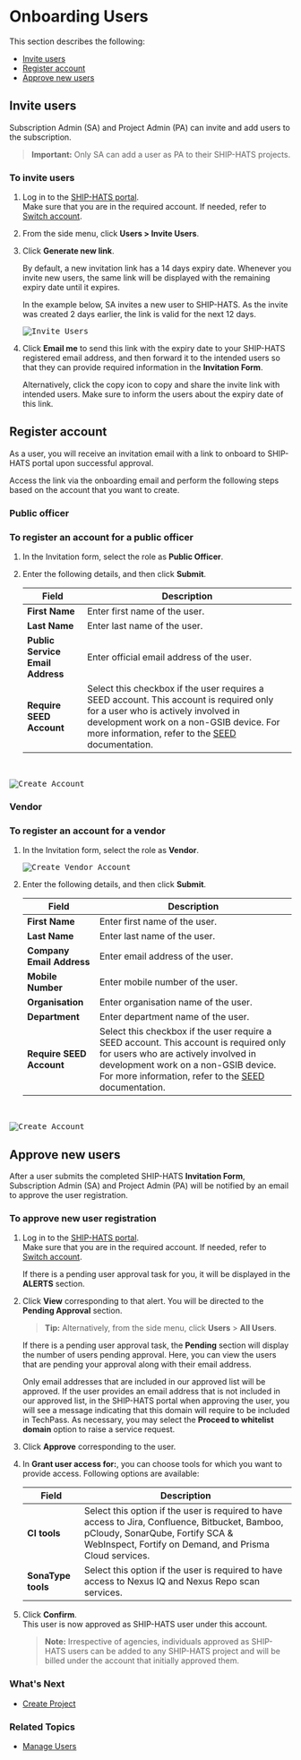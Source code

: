 # Onboarding Users



This section describes the following:
- [Invite users](#invite-users)
- [Register account](#register-account)
- [Approve new users](#approve-new-users)



## Invite users
Subscription Admin (SA) and Project Admin (PA) can invite and add users to the subscription. 

> **Important:** Only SA can add a user as PA to their SHIP-HATS projects.

### To invite users

1. Log in to the [SHIP-HATS portal](https://www.ship.gov.sg/).  
   Make sure that you are in the required account. If needed, refer to [Switch account](manage-account).

1. From the side menu, click **Users > Invite Users**.  
   
   <!--An invitation link is automatically generated.-->  
1. Click **Generate new link**. 

   By default, a new invitation link has a 14 days expiry date.  Whenever you invite new users, the same link will be displayed with the remaining expiry date until it expires. 
   
   In the example below, SA invites a new user to SHIP-HATS. As the invite was created 2 days earlier, the link is valid for the next 12 days.

   <kbd>![Invite Users](./images/invite-users.png ':size=100%')</kbd>

1. Click **Email me** to send this link with the expiry date to your SHIP-HATS registered email address, and then forward it to the intended users so that they can provide required information in the **Invitation Form**.  

   Alternatively, click the copy icon to copy and share the invite link with intended users. Make sure to inform the users about the expiry date of this link.

## Register account
As a user, you will receive an invitation email with a link to onboard to SHIP-HATS portal upon successful approval. 

Access the link via the onboarding email and perform the following steps based on the account that you want to create. 

<!-- tabs:start -->


### **Public officer**

### To register an account for a public officer

1. In the Invitation form, select the role as **Public Officer**. 

1. Enter the following details, and then click **Submit**.  

   |Field|Description|
   |---|---|
   |**First Name**| Enter first name of the user.
   |**Last Name**| Enter last name of the user.
   |**Public Service Email Address**| Enter official email address of the user.
   |**Require SEED Account**| Select this checkbox if the user requires a SEED account. This account is required only for a user who is actively involved in development work on a non-GSIB device. For more information, refer to the [SEED](https://docs.developer.tech.gov.sg/docs/security-suite-for-engineering-endpoint-devices/#/) documentation.  
<br />

   <kbd>![Create Account](./images/create-account.png ':size=100%')</kbd>

### **Vendor**

### To register an account for a vendor

1. In the Invitation form, select the role as **Vendor**.  

   <kbd>![Create Vendor Account](./images/new-account-vendor.png ':size=60%')</kbd>
1. Enter the following details, and then click **Submit**.  

   |Field|Description|
   |---|---|
   |**First Name**| Enter first name of the user.
   |**Last Name**| Enter last name  of the user.
   |**Company Email Address**| Enter email address of the user. 
   |**Mobile Number**| Enter mobile number of the user.
   | **Organisation**| Enter organisation name of the user. 
   | **Department** |Enter department name of the user.
   | **Require SEED Account**| Select this checkbox if the user require a SEED account. This account is required only for users who are actively involved in development work on a non-GSIB device. For more information, refer to the [SEED](https://docs.developer.tech.gov.sg/docs/security-suite-for-engineering-endpoint-devices/#/) documentation.  
<br />
   
   <kbd>![Create Account](./images/create-vendor-account.png ':size=100%')</kbd>

<!-- tabs:end -->


## Approve new users
After a user submits the completed SHIP-HATS **Invitation Form**, Subscription Admin (SA) and Project Admin (PA) will be notified by an email to approve the user registration.

### To approve new user registration
1. Log in to the [SHIP-HATS portal](https://www.ship.gov.sg/).  
   Make sure that you are in the required account. If needed, refer to [Switch account](manage-account).

   <!--<kbd>![Pending User Approval Notification](./images/pending_user_approval_notification.png ':size=100%')</kbd>-->

   If there is a pending user approval task for you, it will be displayed in the **ALERTS** section.  

1. Click **View** corresponding to that alert. You will be directed to the **Pending Approval** section.

   >**Tip:** Alternatively, from the side menu, click **Users** > **All Users**. 
   
   If there is a pending user approval task, the **Pending** section will display the number of users pending approval. Here, you can view the users that are pending your approval along with their email address.  

   <!--<kbd>![Add User](./images/tp-add-user.png ':size=100%')</kbd> -->  
    
   Only email addresses that are included in our approved list will be approved. If the user provides an email address that is not included in our approved list, in the SHIP-HATS portal when approving the user, you will see a message indicating that this domain will require to be included in TechPass. As necessary, you may select the **Proceed to whitelist domain** option to raise a service request. 
   
   <!--<kbd>![Unapproved Domain](./images/vendor-unapproved-user-domain.png ':size=100%')</kbd>-->

1. Click **Approve** corresponding to the user.

   <!--<kbd>![Approve](./images/tp-approve-user.png ':size=100%')</kbd>-->

1. In **Grant user access for:**, you can choose tools for which you want to provide access. Following options are available:
   
   |Field|Description|
   |---|---|
   |**CI tools**| Select this option if the user is required to have access to Jira, Confluence, Bitbucket, Bamboo, pCloudy, SonarQube, Fortify SCA & WebInspect, Fortify on Demand, and Prisma Cloud services.
   |**SonaType tools**| Select this option if the user is required to have access to Nexus IQ and Nexus Repo scan services.  

1. Click **Confirm**.  
This user is now approved as SHIP-HATS user under this account.

   >**Note:** Irrespective of agencies, individuals approved as SHIP-HATS users can be added to any SHIP-HATS project and will be billed under the account that initially approved them.  

### What's Next
- [Create Project](manage-projects)

### Related Topics
- [Manage Users](manage-users)